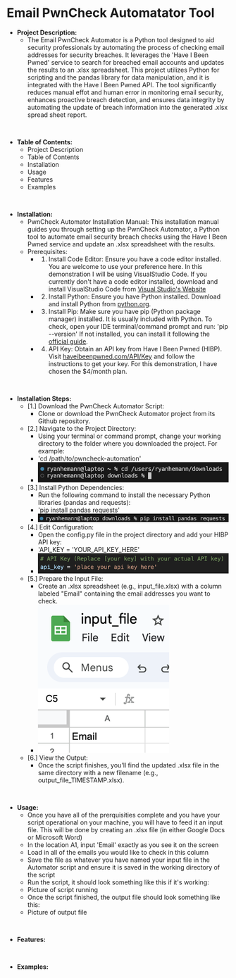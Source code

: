 <h1>Email PwnCheck Automatator Tool</h1>

- <b>Project Description:</b> 
  - The Email PwnCheck Automator is a Python tool designed to aid security professionals by automating the process of checking email addresses for security breaches. It leverages the 'Have I Been Pwned' service to search for breached email accounts and updates the results to an .xlsx spreadsheet. This project utilizes Python for scripting and the pandas library for data manipulation, and it is integrated with the Have I Been Pwned API. The tool significantly reduces manual effot and human error in monitoring email security, enhances proactive breach detection, and ensures data integrity by automating the update of breach information into the generated .xlsx spread sheet report.

<br>

- <b>Table of Contents:</b>
  - Project Description
  - Table of Contents
  - Installation
  - Usage
  - Features
  - Examples

<br>

- <b>Installation:</b>
  - PwnCheck Automator Installation Manual: This installation manual guides you through setting up the PwnCheck Automator, a Python tool to automate email security breach checks using the Have I Been Pwned service and update an .xlsx spreadsheet with the results.
  - Prerequisites:
     - 1. Install Code Editor: Ensure you have a code editor installed. You are welcome to use your preference here. In this demonstration I will be using VisualStudio Code. If you currently don't have a code editor installed, download and install VisualStudio Code from [Visual Studio's Website](https://code.visualstudio.com/)
     - 2. Install Python: Ensure you have Python installed. Download and install Python from [python.org](https://www.python.org).
     - 3. Install Pip: Make sure you have pip (Python package manager) installed. It is usually included with Python. To check, open your IDE terminal/command prompt and run:
        'pip --version' If not installed, you can install it following the [official guide](https://pip.pypa.io/en/stable/installation/).
     - 4. API Key: Obtain an API key from Have I Been Pwned (HIBP). Visit [haveibeenpwned.com/API/Key](https://www.haveibeenpwned.com/API/Key) and follow the instructions to get your key. For this demonstration, I have chosen the $4/month plan.

<br>

  - <b>Installation Steps:</b>
    - [1.] Download the PwnCheck Automator Script:
       - Clone or download the PwnCheck Automator project from its Github repository.
    - [2.] Navigate to the Project Directory:
       - Using your terminal or command prompt, change your working directory to the folder where you downloaded the project. For example:
       - 'cd /path/to/pwncheck-automation'
        - ![pathtodirectory](cdusersryanhemanndownloads.png)
    - [3.] Install Python Dependencies:
       - Run the following command to install the necessary Python libraries (pandas and requests):
       - 'pip install pandas requests'
       - ![pipinstall](pipinstall.png)
    - [4.] Edit Configuration:
       - Open the config.py file in the project directory and add your HIBP API key:
       - 'API_KEY = 'YOUR_API_KEY_HERE'
       - ![apikey](apikey.png)
    - [5.] Prepare the Input File:
       - Create an .xlsx spreadsheet (e.g., input_file.xlsx) with a column labeled "Email" containing the email addresses you want to check.
       - ![inputfilename](xlsxfile.png)      
    - [6.] View the Output:
       - Once the script finishes, you'll find the updated .xlsx file in the same directory with a new filename (e.g., output_file_TIMESTAMP.xlsx).  

<br>     

- <b>Usage:</b>
  - Once you have all of the prerquisities complete and you have your script operational on your machine, you will have to feed it an input file. This will be done by creating an .xlsx file (in either Google Docs or Microsoft Word)
  - In the location A1, input 'Email' exactly as you see it on the screen
  - Load in all of the emails you would like to check in this column
  - Save the file as whatever you have named your input file in the Automator script and ensure it is saved in the working directory of the script
  - Run the script, it should look something like this if it's working:
  - Picture of script running
  - Once the script finished, the output file should look something like this:
  - Picture of output file

<br>

- <b>Features:</b> 

<br>
     
- <b>Examples:</b> 
